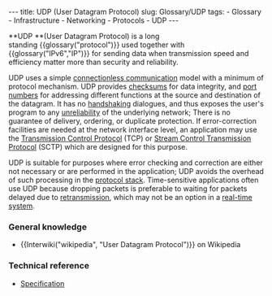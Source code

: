 --- title: UDP (User Datagram Protocol) slug: Glossary/UDP tags: - Glossary - Infrastructure - Networking - Protocols - UDP ---

**UDP **(User Datagram Protocol) is a long standing {{glossary("protocol")}} used together with {{glossary("IPv6","IP")}} for sending data when transmission speed and efficiency matter more than security and reliability.

UDP uses a simple [connectionless communication](https://en.wikipedia.org/wiki/Connectionless_communication "Connectionless communication") model with a minimum of protocol mechanism. UDP provides [checksums](https://en.wikipedia.org/wiki/Checksum) for data integrity, and <a href="https://en.wikipedia.org/wiki/Port_numbers" class="mw-redirect" title="Port numbers">port numbers</a> for addressing different functions at the source and destination of the datagram. It has no [handshaking](https://en.wikipedia.org/wiki/Handshaking) dialogues, and thus exposes the user's program to any [unreliability](<https://en.wikipedia.org/wiki/Reliability_(computer_networking)> "Reliability (computer networking)") of the underlying network; There is no guarantee of delivery, ordering, or duplicate protection. If error-correction facilities are needed at the network interface level, an application may use the [Transmission Control Protocol](https://en.wikipedia.org/wiki/Transmission_Control_Protocol "Transmission Control Protocol") (TCP) or [Stream Control Transmission Protocol](https://en.wikipedia.org/wiki/Stream_Control_Transmission_Protocol "Stream Control Transmission Protocol") (SCTP) which are designed for this purpose.

UDP is suitable for purposes where error checking and correction are either not necessary or are performed in the application; UDP avoids the overhead of such processing in the [protocol stack](https://en.wikipedia.org/wiki/Protocol_stack "Protocol stack"). Time-sensitive applications often use UDP because dropping packets is preferable to waiting for packets delayed due to [retransmission](<https://en.wikipedia.org/wiki/Retransmission_(data_networks)> "Retransmission (data networks)"), which may not be an option in a <a href="https://en.wikipedia.org/wiki/Real-time_system" class="mw-redirect" title="Real-time system">real-time system</a>.

### General knowledge

- {{Interwiki("wikipedia", "User Datagram Protocol")}} on Wikipedia

### Technical reference

- [Specification](https://datatracker.ietf.org/doc/html/rfc768)
